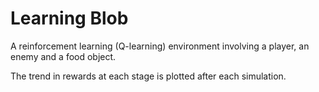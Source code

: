 # Learning Blob

A reinforcement learning (Q-learning) environment involving a player, an enemy and a food object.

The trend in rewards at each stage is plotted after each simulation.
